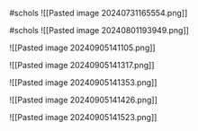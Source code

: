 #schols 
![[Pasted image 20240731165554.png]]

#schols 
![[Pasted image 20240801193949.png]]

![[Pasted image 20240905141105.png]]

![[Pasted image 20240905141317.png]]

![[Pasted image 20240905141353.png]]

![[Pasted image 20240905141426.png]]

![[Pasted image 20240905141523.png]]